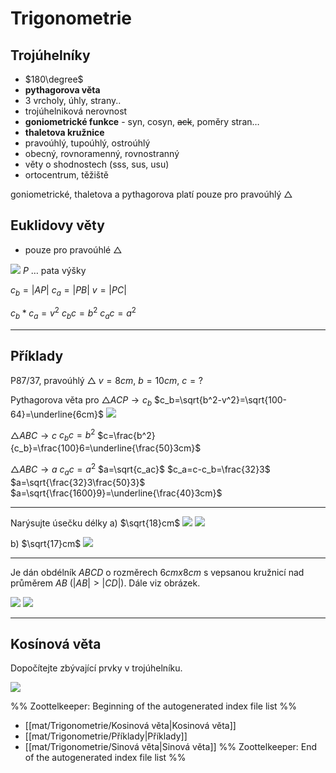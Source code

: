 # Trigonometrie
## Trojúhelníky
- $180\degree$
- **pythagorova věta**
- 3 vrcholy, úhly, strany..
- trojúhelniková nerovnost
- **goniometrické funkce** - syn, cosyn, ~~ack~~, poměry stran…
- **thaletova kružnice**
- pravoúhlý, tupoúhlý, ostroúhlý
- obecný, rovnoramenný, rovnostranný
- věty o shodnostech (sss, sus, usu)
- ortocentrum, těžiště

goniometrické, thaletova a pythagorova platí pouze pro pravoúhlý $\triangle$

## Euklidovy věty
- pouze pro pravoúhlé $\triangle$

![](Pasted%20image%2020230411141429.png)
$P$ … pata výšky

$c_b=|AP|$
$c_a=|PB|$
$v=|PC|$

$c_b*c_a=v^2$
$c_bc=b^2$
$c_ac=a^2$

---

## Příklady

P87/37, pravoúhlý $\triangle$
$v=8cm$, $b=10cm$, $c=?$

Pythagorova věta pro $\triangle ACP\rightarrow c_b$
$c_b=\sqrt{b^2-v^2}=\sqrt{100-64}=\underline{6cm}$
![](Pasted%20image%2020230411141819.png)

$\triangle ABC\rightarrow c$
$c_bc=b^2$
$c=\frac{b^2}{c_b}=\frac{100}6=\underline{\frac{50}3cm}$

$\triangle ABC\rightarrow a$
$c_ac=a^2$
$a=\sqrt{c_ac}$
$c_a=c-c_b=\frac{32}3$
$a=\sqrt{\frac{32}3\frac{50}3}$
$a=\sqrt{\frac{1600}9}=\underline{\frac{40}3cm}$

---

Narýsujte úsečku délky
a) $\sqrt{18}cm$
![](Pasted%20image%2020230412111312.png)
![](Pasted%20image%2020230412111323.png)

b) $\sqrt{17}cm$
![](Pasted%20image%2020230412112119.png)


---

Je dán obdélník $ABCD$ o rozměrech $6cmx8cm$ s vepsanou kružnicí nad průměrem $AB$ ($|AB|>|CD|$).
Dále viz obrázek.

![](Pasted%20image%2020230412112525.png)
![](Pasted%20image%2020230412113342.png)

---

## Kosínová věta
Dopočítejte zbývající prvky v trojúhelníku.

![](Pasted%20image%2020230412113817.png)



%% Zoottelkeeper: Beginning of the autogenerated index file list  %%
-  [[mat/Trigonometrie/Kosinová věta|Kosinová věta]]
-  [[mat/Trigonometrie/Příklady|Příklady]]
-  [[mat/Trigonometrie/Sinová věta|Sinová věta]]
%% Zoottelkeeper: End of the autogenerated index file list  %%
